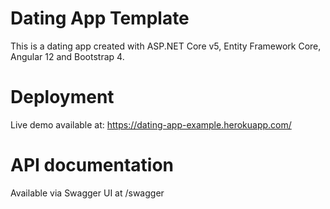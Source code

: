 # Dating App Template
This is a dating app created with ASP.NET Core v5, Entity Framework Core, Angular 12 and Bootstrap 4.
# Deployment
Live demo available at: https://dating-app-example.herokuapp.com/
# API documentation 
Available via Swagger UI at /swagger
